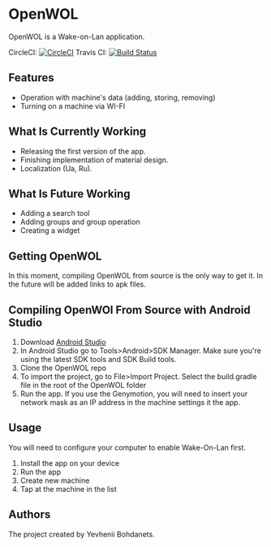 OpenWOL
=========

OpenWOL is a Wake-on-Lan application.

CircleCI: [![CircleCI](https://circleci.com/gh/EvilOFSoul/OpenWOL.svg?style=shield)](https://circleci.com/gh/EvilOFSoul/OpenWOL)
Travis CI: [![Build Status](https://travis-ci.org/EvilOFSoul/OpenWOL.svg)](https://travis-ci.org/EvilOFSoul/OpenWOL)

Features
---------

* Operation with machine's data (adding, storing, removing)
* Turning on a machine via WI-FI

What Is Currently Working
---------

* Releasing the first version of the app.
* Finishing implementation of material design.
* Localization (Ua, Ru).

What Is Future Working
---------

* Adding a search tool
* Adding groups and group operation
* Creating a widget

Getting OpenWOL
---------

In this moment, compiling OpenWOL from source is the only way to get it. In the future will be added links to apk files.


Compiling OpenWOl From Source with Android Studio
---------

1. Download [Android Studio](https://developer.android.com/studio/index.html)
2. In Android Studio go to Tools>Android>SDK Manager. Make sure you're using the latest SDK tools and SDK Build tools.
3. Clone the OpenWOL repo
4. To import the project, go to File>Import Project. Select the build.gradle file in the root of the OpenWOL folder
5. Run the app. If you use the Genymotion, you will need to insert your network mask as an IP address in the machine settings it the app.

Usage
---------
You will need to configure your computer to enable Wake-On-Lan first.

1. Install the app on your device
2. Run the app
3. Create new machine
4. Tap at the machine in the list

Authors
---------

The project created by Yevhenii Bohdanets.

